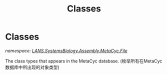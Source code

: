 ﻿---
title: Classes
---

# Classes
_namespace: [LANS.SystemsBiology.Assembly.MetaCyc.File](N-LANS.SystemsBiology.Assembly.MetaCyc.File.html)_

The class types that appears in the MetaCyc database.
 (枚举所有在MetaCyc数据库中所出现的对象类型)




